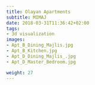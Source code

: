 ```yaml
---
title: Olayan Apartments
subtitle: MIMAJ
date: 2018-03-31T11:36:42+02:00
tags:
- 3d visualization
images:
- Apt_B_Dining_Majlis.jpg
- Apt_B_Kitchen.jpg
- Apt_D_Dining_Majlis_.jpg
- Apt_D_Master_Bedroom.jpg

weight: 27
---
```



